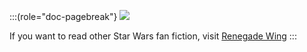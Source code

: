 :::(role="doc-pagebreak"}
![](./assets/renegadewing.jpg)

If you want to read other Star Wars fan fiction, visit [Renegade Wing](http://www.renegadewing.com)
:::
